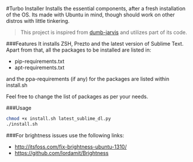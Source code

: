 #Turbo Installer
Installs the essential components, after a fresh installation of the OS. Its made with Ubuntu in mind, though should work on other distros with little tinkering.

>This project is inspired from [dumb-jarvis](https://github.com/bhanuvrat/dumb-jarvis) and utilizes part of its code.

###Features
It installs ZSH, Prezto and the latest version of Sublime Text.
Apart from that, all the packages to be installed are listed in:

* pip-requirements.txt
* apt-requirements.txt

and the ppa-requirements (if any) for the packages are listed within install.sh


Feel free to change the list of packages as per your needs.

###Usage
```sh
chmod +x install.sh latest_sublime_dl.py
./install.sh
```

###For brightness issues use the following links:
* http://itsfoss.com/fix-brightness-ubuntu-1310/
* https://github.com/lordamit/Brightness

